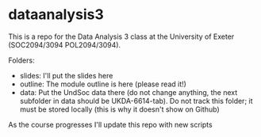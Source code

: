 # dataanalysis3

This is a repo for the Data Analysis 3 class at the University of Exeter (SOC2094/3094 POL2094/3094).

Folders:
- slides: I'll put the slides here
- outline: The module outline is here (please read it!)
- data: Put the UndSoc data there (do not change anything, the next subfolder in data should be UKDA-6614-tab). Do not track this folder; it must be stored locally (this is why it doesn't show on Github)

As the course progresses I'll update this repo with new scripts
